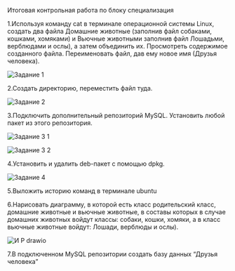 Итоговая контрольная работа по блоку специализация

1.Используя команду cat в терминале операционной системы Linux, создать два файла Домашние животные (заполнив файл собаками, кошками, хомяками) и Вьючные животными заполнив файл Лошадьми, верблюдами и ослы), а затем объединить их. Просмотреть содержимое созданного файла. Переименовать файл, дав ему новое имя (Друзья человека).

![Задание 1](https://github.com/Sergei-Fedosov/Final-control-work-on-the-specialization-block/assets/113232155/af4452d3-9fae-44f5-a22d-f711aac1fc7f)

2.Создать директорию, переместить файл туда.

![Задание 2](https://github.com/Sergei-Fedosov/Final-control-work-on-the-specialization-block/assets/113232155/ee482d26-dc08-4fa3-b97e-4ba4110dcca8)

3.Подключить дополнительный репозиторий MySQL. Установить любой пакет из этого репозитория.

![Задание 3 1](https://github.com/Sergei-Fedosov/Final-control-work-on-the-specialization-block/assets/113232155/1065cc8f-1220-4c3b-aa81-36cfc0b37066)

![Задание 3 2](https://github.com/Sergei-Fedosov/Final-control-work-on-the-specialization-block/assets/113232155/36be65b6-fac8-4389-be30-ff973fc3c024)

4.Установить и удалить deb-пакет с помощью dpkg.

![Задание 4](https://github.com/Sergei-Fedosov/Final-control-work-on-the-specialization-block/assets/113232155/fb1e273d-d108-49ef-9b32-6864f8a7f543)

5.Выложить историю команд в терминале ubuntu

6.Нарисовать диаграмму, в которой есть класс родительский класс, домашние животные и вьючные животные, в составы которых в случае домашних животных войдут классы: собаки, кошки, хомяки, а в класс вьючные животные войдут: Лошади, верблюды и ослы).

![И Р drawio](https://github.com/Sergei-Fedosov/Final-control-work-on-the-specialization-block/assets/113232155/0b4bcaac-c09a-4870-b3f8-292b5c6c1a97)

7.В подключенном MySQL репозитории создать базу данных “Друзья человека”
